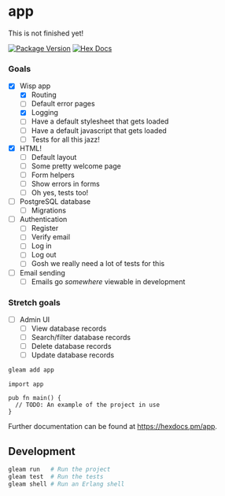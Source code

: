 # app

This is not finished yet!

[![Package Version](https://img.shields.io/hexpm/v/app)](https://hex.pm/packages/app)
[![Hex Docs](https://img.shields.io/badge/hex-docs-ffaff3)](https://hexdocs.pm/app/)

### Goals

- [x] Wisp app
  - [x] Routing
  - [ ] Default error pages
  - [x] Logging
  - [ ] Have a default stylesheet that gets loaded
  - [ ] Have a default javascript that gets loaded
  - [ ] Tests for all this jazz!
- [x] HTML!
  - [ ] Default layout
  - [ ] Some pretty welcome page
  - [ ] Form helpers
  - [ ] Show errors in forms
  - [ ] Oh yes, tests too!
- [ ] PostgreSQL database
  - [ ] Migrations
- [ ] Authentication
  - [ ] Register
  - [ ] Verify email
  - [ ] Log in
  - [ ] Log out
  - [ ] Gosh we really need a lot of tests for this
- [ ] Email sending
  - [ ] Emails go _somewhere_ viewable in development

### Stretch goals

- [ ] Admin UI
  - [ ] View database records
  - [ ] Search/filter database records
  - [ ] Delete database records
  - [ ] Update database records

```sh
gleam add app
```
```gleam
import app

pub fn main() {
  // TODO: An example of the project in use
}
```

Further documentation can be found at <https://hexdocs.pm/app>.

## Development

```sh
gleam run   # Run the project
gleam test  # Run the tests
gleam shell # Run an Erlang shell
```
